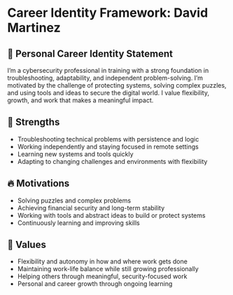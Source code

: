 # Career Identity Framework: David Martinez

## 🧾 Personal Career Identity Statement
I’m a cybersecurity professional in training with a strong foundation in troubleshooting, adaptability, and independent problem-solving. I’m motivated by the challenge of protecting systems, solving complex puzzles, and using tools and ideas to secure the digital world. I value flexibility, growth, and work that makes a meaningful impact.

## 🔧 Strengths
- Troubleshooting technical problems with persistence and logic
- Working independently and staying focused in remote settings
- Learning new systems and tools quickly
- Adapting to changing challenges and environments with flexibility

## 🔥 Motivations
- Solving puzzles and complex problems
- Achieving financial security and long-term stability
- Working with tools and abstract ideas to build or protect systems
- Continuously learning and improving skills

## 🧭 Values
- Flexibility and autonomy in how and where work gets done
- Maintaining work-life balance while still growing professionally
- Helping others through meaningful, security-focused work
- Personal and career growth through ongoing learning
